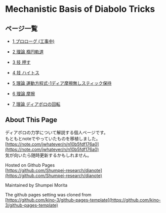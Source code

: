 # Mechanistic Basis of Diabolo Tricks

## ページ一覧

<!-- - [MathJax の動作確認](./mathjax-test) -->

- [1 プロローグ (工事中)](./1_prologue)

- [2 理論 楕円軌道](./2_ellipsoid)

- [3 技 押す](./3_push)

- [4 技 ハイトス](./4_toss)

- [5 理論 運動方程式-1ディア摩擦無しスティック保持](./5_singlenofhold)

- [6 理論 摩擦](./6_friction)

- [7 理論 ディアボロの回転](./7_rotation)

## About This Page
ディアボロの力学について解説する個人ページです。  
もともとnoteでやっていたものを移植しました。  
[https://note.com/jwhatever/n/n10b5fdf176a0](https://note.com/jwhatever/n/n10b5fdf176a0)  
気が向いたら随時更新するかもしれません。

Hosted on Github Pages  
[https://github.com/Shumpei-research/dianote](https://github.com/Shumpei-research/dianote)


Maintained by Shumpei Morita


The github pages setting was cloned from  
[https://github.com/kino-3/github-pages-template](https://github.com/kino-3/github-pages-template)